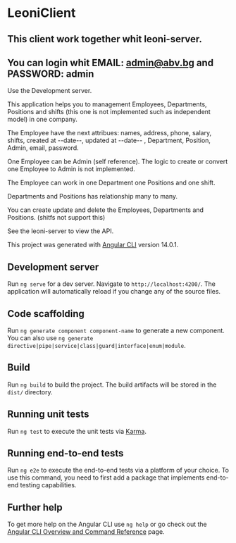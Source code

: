 # LeoniClient

## This client work together whit leoni-server.
## You can login whit EMAIL: admin@abv.bg and PASSWORD: admin

Use the Development server.

This application helps you to management Employees, Departments, Positions and shifts (this one is not implemented such as independent model) in one company.

The Employee have the next attribues: names, address, phone, salary, shifts, created at --date--, updated at --date-- , Department, Position, Admin, email, password.

One Employee can be Admin (self reference). The logic to create or convert one Employee to Admin is not implemented.

The Employee can work in one Department one Positions and one shift.

Departments and Positions has relationship many to many.

You can create update and delete the Employees, Departments and Positions. (shitfs not support this)

See the leoni-server to view the API.

This project was generated with [Angular CLI](https://github.com/angular/angular-cli) version 14.0.1.

## Development server

Run `ng serve` for a dev server. Navigate to `http://localhost:4200/`. The application will automatically reload if you change any of the source files.

## Code scaffolding

Run `ng generate component component-name` to generate a new component. You can also use `ng generate directive|pipe|service|class|guard|interface|enum|module`.

## Build

Run `ng build` to build the project. The build artifacts will be stored in the `dist/` directory.

## Running unit tests

Run `ng test` to execute the unit tests via [Karma](https://karma-runner.github.io).

## Running end-to-end tests

Run `ng e2e` to execute the end-to-end tests via a platform of your choice. To use this command, you need to first add a package that implements end-to-end testing capabilities.

## Further help

To get more help on the Angular CLI use `ng help` or go check out the [Angular CLI Overview and Command Reference](https://angular.io/cli) page.
